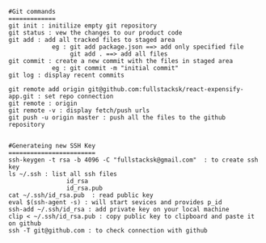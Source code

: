     #Git commands
    =============
    git init : initilize empty git repository
    git status : vew the changes to our product code
    git add : add all tracked files to staged area
                eg : git add package.json ==> add only specified file
                     git add . ==> add all files
    git commit : create a new commit with the files in staged area
                eg : git commit -m "initial commit"
    git log : display recent commits  

    git remote add origin git@github.com:fullstacksk/react-expensify-app.git : set repo connection
    git remote : origin
    git remote -v : display fetch/push urls
    git push -u origin master : push all the files to the github repository


    #Generateing new SSH Key
    ========================
    ssh-keygen -t rsa -b 4096 -C "fullstacksk@gmail.com"  : to create ssh key
    ls ~/.ssh : list all ssh files
                    id_rsa
                    id_rsa.pub
    cat ~/.ssh/id_rsa.pub  : read public key
    eval $(ssh-agent -s) : will start sevices and provides p_id
    ssh-add ~/.ssh/id_rsa : add private key on your local machine 
    clip < ~/.ssh/id_rsa.pub : copy public key to clipboard and paste it on github
    ssh -T git@github.com : to check connection with github

